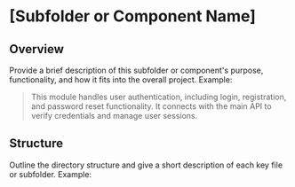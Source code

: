 # [Subfolder or Component Name]

## Overview
Provide a brief description of this subfolder or component's purpose, functionality, and how it fits into the overall project. Example:
> This module handles user authentication, including login, registration, and password reset functionality. It connects with the main API to verify credentials and manage user sessions.

## Structure
Outline the directory structure and give a short description of each key file or subfolder. Example:

